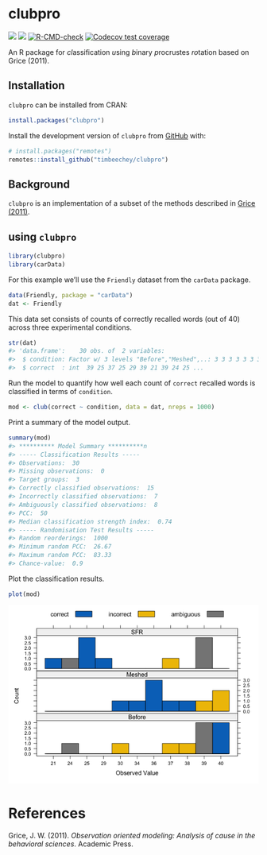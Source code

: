 
<!-- README.md is generated from README.Rmd. Please edit that file -->

# clubpro

<!-- badges: start -->

![](https://www.r-pkg.org/badges/version-ago/clubpro?color=orange)
![](https://cranlogs.r-pkg.org/badges/grand-total/clubpro)
[![R-CMD-check](https://github.com/timbeechey/clubpro/actions/workflows/R-CMD-check.yaml/badge.svg)](https://github.com/timbeechey/clubpro/actions/workflows/R-CMD-check.yaml)
[![Codecov test
coverage](https://codecov.io/gh/timbeechey/clubpro/branch/master/graph/badge.svg)](https://app.codecov.io/gh/timbeechey/clubpro?branch=master)
<!-- badges: end -->

An R package for *cl*assification *u*sing *b*inary *p*rocrustes
*ro*tation based on Grice (2011).

## Installation

`clubpro` can be installed from CRAN:

``` r
install.packages("clubpro")
```

Install the development version of `clubpro` from
[GitHub](https://github.com/timbeechey/clubpro) with:

``` r
# install.packages("remotes")
remotes::install_github("timbeechey/clubpro")
```

## Background

`clubpro` is an implementation of a subset of the methods described in
[Grice (2011)](https://psycnet.apa.org/record/2011-14580-000).

## using `clubpro`

``` r
library(clubpro)
library(carData)
```

For this example we’ll use the `Friendly` dataset from the `carData`
package.

``` r
data(Friendly, package = "carData")
dat <- Friendly
```

This data set consists of counts of correctly recalled words (out of 40)
across three experimental conditions.

``` r
str(dat)
#> 'data.frame':    30 obs. of  2 variables:
#>  $ condition: Factor w/ 3 levels "Before","Meshed",..: 3 3 3 3 3 3 3 3 3 3 ...
#>  $ correct  : int  39 25 37 25 29 39 21 39 24 25 ...
```

Run the model to quantify how well each count of `correct` recalled
words is classified in terms of `condition`.

``` r
mod <- club(correct ~ condition, data = dat, nreps = 1000)
```

Print a summary of the model output.

``` r
summary(mod)
#> ********** Model Summary **********n
#> ----- Classification Results -----
#> Observations:  30 
#> Missing observations:  0 
#> Target groups:  3 
#> Correctly classified observations:  15 
#> Incorrectly classified observations:  7 
#> Ambiguously classified observations:  8 
#> PCC:  50 
#> Median classification strength index:  0.74 
#> ----- Randomisation Test Results -----
#> Random reorderings:  1000 
#> Minimum random PCC:  26.67 
#> Maximum random PCC:  83.33 
#> Chance-value:  0.9
```

Plot the classification results.

``` r
plot(mod)
```

![](man/figures/README-plot-1.png)<!-- -->

# References

Grice, J. W. (2011). *Observation oriented modeling: Analysis of cause
in the behavioral sciences*. Academic Press.
